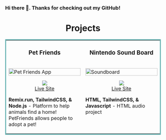 ### Hi there 👋. Thanks for checking out my GitHub! 

<h1 align="center">Projects</h1>
<table bordercolor="#66b2b2">
  
  <tr>
    <td width="50%"  valign="top">
      <h3 align="center">Pet Friends</h3>
        <br />
        <a target="_blank" href="https://remix-pets.vercel.app/">
            <img src="https://github.com/JacobBaqleh1/JacobBaqleh1/assets/101436252/8b80e4a3-02ba-4b1b-b79d-84622da2bd1a"  
 width="100%" alt="Pet Friends App"/>
        </a>
        <br />
        <p align="center">
          
  <a href="https://github.com/JacobBaqleh1/remix-pets" target="_blank">
    <img src="https://img.shields.io/static/v1?label=|&message=REPO&color=23555f&style=plastic&logo=github&logo-color=white"/>
  </a> 
  <br />
  <a href="https://remix-pets.vercel.app/" target="_blank">
  Live Site
  </a>
      </p>
        <p><strong>Remix.run, TailwindCSS, & Node.js</strong> - Platform to help animals find a home! PetFriends allows people to adopt a pet!</p>
    </td>
    <td width="50%" valign="top">
      <h3 align="center">Nintendo Sound Board</h3>
        <br />
         <a target="_blank" href="https://remix-pets.vercel.app/">
            <img src="https://github.com/JacobBaqleh1/JacobBaqleh1/assets/101436252/21e285c1-ccae-4e0b-900e-6e4e318e5005"  
 width="100%" alt="Soundboard"/>
        </a>
       <br />
        <p align="center">
          
  <a href="https://github.com/JacobBaqleh1/remix-pets" target="_blank">
    <img src="https://img.shields.io/static/v1?label=|&message=REPO&color=23555f&style=plastic&logo=github&logo-color=white
"/>
  </a> 
  <br />
  <a href="https://remix-pets.vercel.app/" target="_blank">
  Live Site
  </a>
      </p>
        <p><strong>HTML, TailwindCSS, & Javascript</strong> - HTML audio project</p>
      </td>
    
</tr>
<!--
**JacobBaqleh1/JacobBaqleh1** is a ✨ _special_ ✨ repository because its `README.md` (this file) appears on your GitHub profile.

Here are some ideas to get you started:

- 🔭 I’m currently working on ...
- 🌱 I’m currently learning ...
- 👯 I’m looking to collaborate on ...
- 🤔 I’m looking for help with ...
- 💬 Ask me about ...
- 📫 How to reach me: ...
- 😄 Pronouns: ...
- ⚡ Fun fact: ...
-->
